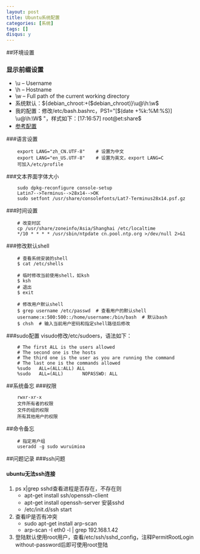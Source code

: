 ```yaml
---
layout: post
title: Ubuntu系统配置
categories: [系统]
tags: []
disqus: y
---
```

##环境设置
### 显示前缀设置
* \u – Username
* \h – Hostname
* \w – Full path of the current working directory
* 系统默认：${debian_chroot:+($debian_chroot)}\u@\h:\w\$
* 我的配置：修改/etc/bash.bashrc，PS1="[\$(date +%k:%M:%S)] \u@\h:\W\$ "，样式如下：[17:16:57] root@et:share$
* [参考配置](http://www.thegeekstuff.com/2008/09/bash-shell-ps1-10-examples-to-make-your-linux-prompt-like-angelina-jolie/)

###语言设置

        export LANG="zh_CN.UTF-8"    # 设置为中文
        export LANG="en_US.UTF-8"    # 设置为英文，export LANG=C
        可加入/etc/profile

###文本界面字体大小

        sudo dpkg-reconfigure console-setup
        Latin7-->Terminus-->28x14-->OK
        sudo setfont /usr/share/consolefonts/Lat7-Terminus28x14.psf.gz


###时间设置

        # 改变时区
        cp /usr/share/zoneinfo/Asia/Shanghai /etc/localtime
        */10 * * * * /usr/sbin/ntpdate cn.pool.ntp.org >/dev/null 2>&1

###修改默认shell

        # 查看系统安装的shell
        $ cat /etc/shells

        # 临时修改当前使用shell，如ksh
        $ ksh
        # 退出
        $ exit

        # 修改用户默认shell
        $ grep username /etc/passwd  # 查看用户的默认shell
        username:x:500:500::/home/username:/bin/bash  # 默认bash
        $ chsh  # 输入当前用户密码和指定shell路径后修改


###sudo配置
visudo修改/etc/sudoers，语法如下：

        # The first ALL is the users allowed
        # The second one is the hosts
        # The third one is the user as you are running the command
        # The last one is the commands allowed
        %sudo   ALL=(ALL:ALL) ALL
        %sudo   ALL=(ALL)       NOPASSWD: ALL


##系统备忘
###权限

        rwxr-xr-x
        文件所有者的权限
        文件的组的权限
        所有其他用户的权限


##命令备忘

        # 指定用户组
        useradd -g sudo wuruimioa


##问题记录
###ssh问题
#### ubuntu无法ssh连接
1. ps x|grep sshd查看进程是否存在，不存在则
    * apt-get install ssh/openssh-client
    * apt-get install openssh-server 安装sshd
    * /etc/init.d/ssh start
2. 查看IP是否有冲突
    * sudo apt-get install arp-scan
    * arp-scan -I eth0 -l | grep 192.168.1.42
3. 登陆默认使用root用户，查看/etc/ssh/sshd_config，注释PermitRootLogin without-password后即可使用root登陆

